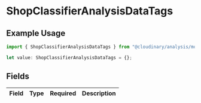 # ShopClassifierAnalysisDataTags

## Example Usage

```typescript
import { ShopClassifierAnalysisDataTags } from "@cloudinary/analysis/models/components";

let value: ShopClassifierAnalysisDataTags = {};
```

## Fields

| Field       | Type        | Required    | Description |
| ----------- | ----------- | ----------- | ----------- |